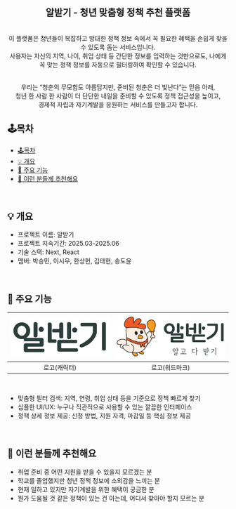 <div align="center">
<h2>알받기 - 청년 맞춤형 정책 추천 플랫폼</h2> <br />
이 플랫폼은 청년들이 복잡하고 방대한 정책 정보 속에서 꼭 필요한 혜택을 손쉽게 찾을 수 있도록 돕는 서비스입니다.<br/>
사용자는 자신의 지역, 나이, 취업 상태 등 간단한 정보를 입력하는 것만으로도, 나에게 꼭 맞는 정책 정보를 자동으로 필터링하여 확인할 수 있습니다. <br /><br />

우리는 “청춘의 무모함도 아름답지만, 준비된 청춘은 더 빛난다”는 믿음 아래, <br />
청년 한 사람 한 사람이 더 단단한 내일을 준비할 수 있도록 정책 접근성을 높이고, <br />
경제적 자립과 자기계발을 응원하는 서비스를 만들고자 합니다.

</div>

## 🕹️목차

- [🕹️목차](#️목차)
- [💡 개요](#-개요)
- [🎯 주요 기능](#-주요-기능)
- [👀 이런 분들께 추천해요](#-이런-분들께-추천해요)

<br />

## 💡 개요

- 프로젝트 이름: 알받기
- 프로젝트 지속기간: 2025.03-2025.06
- 기술 스택: Next, React
- 멤버: 박승민, 이시우, 한상현, 김태현, 송도윤

<br />

## 🎯 주요 기능

| ![image](./public/img/logo.png) | ![image](./public/img/logo2.png) |
| :-----------------------------: | :------------------------------: |
|          로고(캐릭터)           |          로고(워드마크)          |

<br>

- 맞춤형 필터 검색: 지역, 연령, 취업 상태 등을 기준으로 정책 빠르게 찾기 <br />
- 심플한 UI/UX: 누구나 직관적으로 사용할 수 있는 깔끔한 인터페이스 <br />
- 정책 상세 정보 제공: 신청 방법, 지원 자격, 마감일 등 핵심 정보 제공 <br />

<br />

## 👀 이런 분들께 추천해요

- 취업 준비 중 어떤 지원을 받을 수 있을지 모르겠는 분 <br />
- 학교를 졸업했지만 청년 정책 정보에 소외감을 느끼는 분 <br />
- 현재 일하고 있지만 자기계발을 위한 혜택이 궁금한 분 <br />
- 뭔가 도움될 것 같은 정책이 있는 건 아는데, 어디서 찾아야 할지 모르는 분 <br />
